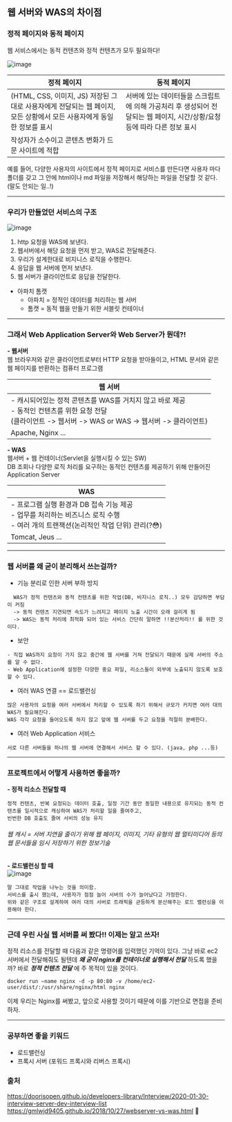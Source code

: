 ## 웹 서버와 WAS의 차이점

### 정적 페이지와 동적 페이지  
웹 서비스에서는 동적 컨텐츠와 정적 컨텐츠가 모두 필요하다!

![image](https://user-images.githubusercontent.com/58067265/124482905-bb531b80-dde4-11eb-96d6-4ebfeb03f719.png)

|정적 페이지   |동적 페이지   |
|---|---|
|(HTML, CSS, 이미지, JS) 저장된 그대로 사용자에게 전달되는 웹 페이지, 모든 상황에서 모든 사용자에게 동일한 정보를 표시   |서버에 있는 데이터들을 스크립트에 의해 가공처리 후 생성되어 전달되는 웹 페이지, 시간/상황/요청 등에 따라 다른 정보 표시   |
|작성자가 소수이고 콘텐츠 변화가 드문 사이트에 적합   |   |

예를 들어, 다양한 사용자의 사이트에서 정적 페이지로 서비스를 만든다면 사용자 마다 폴더를 갖고 그 안에 html이나 md 파일을 저장해서 해당하는 파일을 전달할 것 같다. (말도 안되는 일..!)  

---

### 우리가 만들었던 서비스의 구조

![image](https://user-images.githubusercontent.com/58067265/124483610-7f6c8600-dde5-11eb-81db-4c7e1dfaf5e4.png)

1) http 요청을 WAS에 보낸다.
2) 웹서버에서 해당 요청을 먼저 받고, WAS로 전달해준다.
3) 우리가 설계한대로 비지니스 로직을 수행한다.
4) 응답을 웹 서버에 먼저 보낸다.
5) 웹 서버가 클라이언트로 응답을 전달한다.

- 아파치 톰캣
  - 아파치 = 정적인 데이터를 처리하는 웹 서버
  - 톰캣 = 동적 웹을 만들기 위한 서블릿 컨테이너  

---

### 그래서 Web Application Server와 Web Server가 뭔데?!

**- 웹서버**  
웹 브라우저와 같은 클라이언트로부터 HTTP 요청을 받아들이고, HTML 문서와 같은 웹 페이지를 반환하는 컴퓨터 프로그램

|웹 서버   |
|---|
|- 캐시되어있는 정적 콘텐츠를 WAS를 거치지 않고 바로 제공  <br/> - 동적인 컨텐츠를 위한 요청 전달<br/>(클라이언트 -> 웹서버 -> WAS or WAS -> 웹서버 -> 클라이언트)|
|Apache, Nginx ...|

**- WAS**  
웹서버 + 웹 컨테이너(Servlet을 실행시킬 수 있는 SW)  
DB 조회나 다양한 로직 처리를 요구하는 동적인 컨텐츠를 제공하기 위해 만들어진 Application Server

|WAS   |
|---|
|- 프로그램 실행 환경과 DB 접속 기능 제공 <br/> - 업무를 처리하는 비즈니스 로직 수행 <br/> - 여러 개의 트랜잭션(논리적인 작업 단위) 관리(?😳) |
|Tomcat, Jeus ...|

---

### 웹 서버를 왜 굳이 분리해서 쓰는걸까?

- 기능 분리로 인한 서버 부하 방지
```
  WAS가 정적 컨텐츠와 동적 컨텐츠를 위한 작업(DB, 비지니스 로직..) 모두 감당하면 부담이 커짐 
  -> 동적 컨텐츠 지연되면 속도가 느려지고 페이지 노출 시간이 오래 걸리게 됨  
  -> WAS는 동적 처리에 최적화 되어 있는 서비스 간단히 말하면 !!분산처리!! 를 위한 것이다. 
```

- 보안
```
- 직접 WAS까지 요청이 가지 않고 중간에 웹 서버를 거쳐 전달되기 때문에 실제 서버의 주소를 알 수 없다.  
- Web Application에 설정한 다양한 중요 파일, 리소스들이 외부에 노출되지 않도록 보호할 수 있다.
```

- 여러 WAS 연결 == 로드밸런싱
```
많은 사용자의 요청을 여러 서버에서 처리할 수 있도록 하기 위해서 규모가 커지면 여러 대의 WAS가 필요해진다.  
WAS 각각 요청을 들어오도록 하지 않고 앞에 웹 서버를 두고 요청을 적절히 분배한다.
```

- 여러 Web Application 서비스
```
서로 다른 서버들을 하나의 웹 서버에 연결해서 서비스 할 수 있다. (java, php ...등)
```
---

### 프로젝트에서 어떻게 사용하면 좋을까?

**- 정적 리소스 전달할 때**  
    
```
정적 컨텐츠, 반복 요청되는 데이터 호출, 일정 기간 동안 동일한 내용으로 유지되는 동적 컨텐츠를 일시적으로 캐싱하여 WAS가 처리할 일을 줄여주고,
빈번한 DB 호출도 줄여 서비의 성능 유지
```

###### 웹 캐시 = 서버 지연을 줄이기 위해 웹 페이지, 이미지, 기타 유형의 웹 멀티미디어 등의 웹 문서들을 임시 저장하기 위한 정보기술

**- 로드밸런싱 할 때**  
![image](https://user-images.githubusercontent.com/58067265/124487768-10456080-ddea-11eb-8a54-bc4dadc20495.png)

```
말 그대로 작업을 나누는 것을 의미함.
서비스를 출시 했는데, 사용자가 점점 늘어 서버의 수가 늘어났다고 가정한다.
위와 같은 구조로 설계하여 여러 대의 서버로 트래픽을 균등하게 분산해주는 로드 밸런싱을 이용해야 한다.
```
---

### 근데 우린 사실 웹 서버를 써 봤다!! 이제는 알고 쓰자!

정적 리소스를 전달할 때 다음과 같은 명령어를 입력했던 기억이 있다.
그냥 바로 ec2 서버에서 전달해줘도 될텐데 **_왜 굳이 nginx를 컨테이너로 실행해서 전달_** 하도록 했을까?
바로 **_정적 컨텐츠 전달_** 에 주 목적이 있을 것이다.

```
docker run —name nginx -d -p 80:80 -v /home/ec2-user/dist/:/usr/share/nginx/html nginx
```


이제 우리는 Nginx를 써봤고, 앞으로 사용할 것이기 때문에 이를 기반으로 면접을 준비하자.  

---


### 공부하면 좋을 키워드
- 로드밸런싱
- 프록시 서버 (포워드 프록시와 리버스 프록시)

### 출처
https://doorisopen.github.io/developers-library/Interview/2020-01-30-interview-server-dev-interview-list
https://gmlwjd9405.github.io/2018/10/27/webserver-vs-was.html 👏
